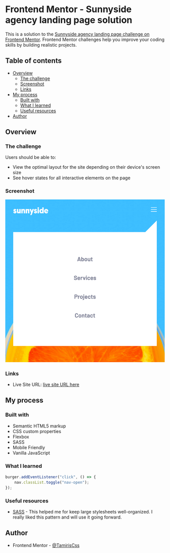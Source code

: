 # Frontend Mentor - Sunnyside agency landing page solution

This is a solution to the [Sunnyside agency landing page challenge on Frontend Mentor](https://www.frontendmentor.io/challenges/sunnyside-agency-landing-page-7yVs3B6ef). Frontend Mentor challenges help you improve your coding skills by building realistic projects.

## Table of contents

- [Overview](#overview)
  - [The challenge](#the-challenge)
  - [Screenshot](#screenshot)
  - [Links](#links)
- [My process](#my-process)
  - [Built with](#built-with)
  - [What I learned](#what-i-learned)
  - [Useful resources](#useful-resources)
- [Author](#author)


## Overview

### The challenge

Users should be able to:

- View the optimal layout for the site depending on their device's screen size
- See hover states for all interactive elements on the page


### Screenshot

![](./screenshot.png)


### Links

- Live Site URL: [live site URL here](https://tamiriscss.github.io/sunnyside-landing-page/)


## My process

### Built with

- Semantic HTML5 markup
- CSS custom properties
- Flexbox
- SASS
- Mobile Friendly
- Vanilla JavaScript


### What I learned

```js
burger.addEventListener("click", () => {
    nav.classList.toggle("nav-open");
});
```


### Useful resources

- [SASS](https://sass-lang.com/documentation) - This helped me for keep large stylesheets well-organized. I really liked this pattern and will use it going forward.


## Author

- Frontend Mentor - [@TamirisCss](https://www.frontendmentor.io/profile/TamirisCss)
